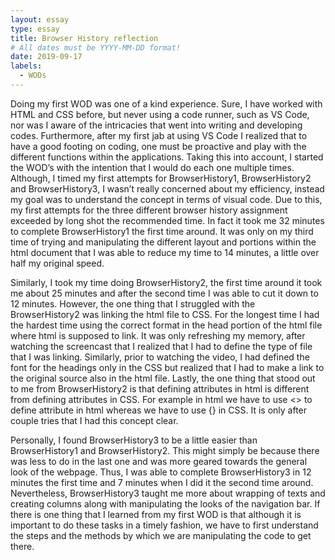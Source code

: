 ```yaml
---
layout: essay
type: essay
title: Browser History reflection
# All dates must be YYYY-MM-DD format!
date: 2019-09-17
labels:
  - WODs
---
```


Doing my first WOD was one of a kind experience. Sure, I have worked with HTML and CSS before, but never using a code runner, such as VS Code, nor was I aware of the intricacies that went into writing and developing codes. Furthermore, after my first jab at using VS Code I realized that to have a good footing on coding, one must be proactive and play with the different functions within the applications. Taking this into account, I started the WOD’s with the intention that I would do each one multiple times. Although, I timed my first attempts for BrowserHistory1, BrowserHistory2 and BrowserHistory3, I wasn’t really concerned about my efficiency, instead my goal was to understand the concept in terms of visual code. Due to this, my first attempts for the three different browser history assignment exceeded by long shot the recommended time. In fact it took me 32 minutes to complete BrowserHistory1 the first time around. It was only on my third time of trying and manipulating the different layout and portions within the html document that I was able to reduce my time to 14 minutes, a little over half my original speed. 

Similarly, I took my time doing BrowserHistory2, the first time around it took me about 25 minutes and after the second time I was able to cut it down to 12 minutes. However, the one thing that I struggled with the BrowserHistory2 was linking the html file to CSS. For the longest time I had the hardest time using the correct format in the head portion of the html file where html is supposed to link. It was only refreshing my memory, after watching the screencast that I realized that I had to define the type of file that I was linking. Similarly, prior to watching the video, I had defined the font for the headings only in the CSS but realized that I had to make a link to the original source also in the html file. Lastly, the one thing that stood out to me from BrowserHistory2 is that defining attributes in html is different from defining attributes in CSS. For example in html we have to use <> to define attribute in html whereas we have to use {} in CSS. It is only after couple tries that I had this concept clear.

Personally, I found BrowserHistory3 to be a little easier than BrowserHistory1 and BrowserHistory2. This might simply be because there was less to do in the last one and was more geared towards the general look of the webpage. Thus, I was able to complete BrowserHistory3 in 12 minutes the first time and 7 minutes when I did it the second time around. Nevertheless, BrowserHistory3 taught me more about wrapping of texts and creating columns along with manipulating the looks of the navigation bar. If there is one thing that I learned from my first WOD is that although it is important to do these tasks in a timely fashion, we have to first understand the steps and the methods by which we are manipulating the code to get there. 
